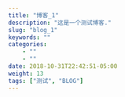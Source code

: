 ```yaml
---
title: "博客_1"
description: "这是一个测试博客."
slug: "blog_1"
keywords: ""
categories: 
    - ""
    - ""
date: 2018-10-31T22:42:51-05:00
weight: 13
tags: ["测试", "BLOG"]
---
```

